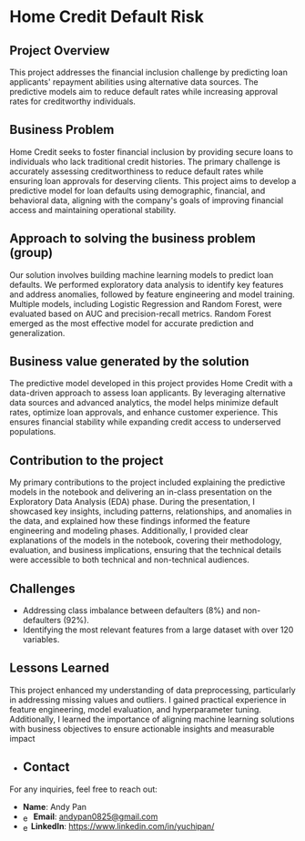 # Home Credit Default Risk

## Project Overview
This project addresses the financial inclusion challenge by predicting loan applicants' repayment abilities using alternative data sources. The predictive models aim to reduce default rates while increasing approval rates for creditworthy individuals.

## Business Problem
Home Credit seeks to foster financial inclusion by providing secure loans to individuals who lack traditional credit histories. The primary challenge is accurately assessing creditworthiness to reduce default rates while ensuring loan approvals for deserving clients. This project aims to develop a predictive model for loan defaults using demographic, financial, and behavioral data, aligning with the company's goals of improving financial access and maintaining operational stability.

## Approach to solving the business problem (group)
Our solution involves building machine learning models to predict loan defaults. We performed exploratory data analysis to identify key features and address anomalies, followed by feature engineering and model training. Multiple models, including Logistic Regression and Random Forest, were evaluated based on AUC and precision-recall metrics. Random Forest emerged as the most effective model for accurate prediction and generalization.

## Business value generated by the solution
The predictive model developed in this project provides Home Credit with a data-driven approach to assess loan applicants. By leveraging alternative data sources and advanced analytics, the model helps minimize default rates, optimize loan approvals, and enhance customer experience. This ensures financial stability while expanding credit access to underserved populations.

## Contribution to the project
My primary contributions to the project included explaining the predictive models in the notebook and delivering an in-class presentation on the Exploratory Data Analysis (EDA) phase. During the presentation, I showcased key insights, including patterns, relationships, and anomalies in the data, and explained how these findings informed the feature engineering and modeling phases. Additionally, I provided clear explanations of the models in the notebook, covering their methodology, evaluation, and business implications, ensuring that the technical details were accessible to both technical and non-technical audiences.

## Challenges
- Addressing class imbalance between defaulters (8%) and non-defaulters (92%).
- Identifying the most relevant features from a large dataset with over 120 variables.

## Lessons Learned
This project enhanced my understanding of data preprocessing, particularly in addressing missing values and outliers. I gained practical experience in feature engineering, model evaluation, and hyperparameter tuning. Additionally, I learned the importance of aligning machine learning solutions with business objectives to ensure actionable insights and measurable impact​

- ## Contact
For any inquiries, feel free to reach out:
- **Name**: Andy Pan
- <img src="https://github.com/user-attachments/assets/f93c176e-6343-4059-b163-708f9e07c329" alt="emoji" style="width: 1.3em; height: 1em; vertical-align: middle;">**Email**: andypan0825@gmail.com
- <img src="https://github.com/user-attachments/assets/5faf05be-d861-4325-852d-608701e5e025" alt="emoji" style="width: 1em; height: 1em; vertical-align: middle;">**LinkedIn**: https://www.linkedin.com/in/yuchipan/
